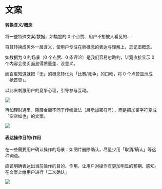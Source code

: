 # 文案

#### 转换含义/概念

将一些特殊文案/数据，如尴尬的 0 个点赞、用户不想被人看见的…

将其转换成另外一层含义，使用户专注在新概念的表达与理解上，忘记旧概念。

如数据为 0 的场景（0 个点赞、0 条评论）是我们容易忽略的，毕竟直接显示 0 个内容会使页面显得质量差、没意义。

而百度知道就把「无」的概念转化为「比赛/竞争」的口吻，将 0 个点赞显示成「抢首赞」。

以此来刺激用户的竞争心理，引导参与互动。

![](https://qhdtc.oss-cn-chengdu.aliyuncs.com/obsidian/uisdc-wa-20220106-1.jpg)

再如理财通里，隐蔽金额不同于传统做法（展示加密符号），而是把加密字符变成「空空如也」的文案。

![](https://qhdtc.oss-cn-chengdu.aliyuncs.com/obsidian/uisdc-wa-20220106-2.jpg)

#### 表达操作目的/作用

在一些需要用户确认操作的场景：如图片删除确认，尽量少用「取消/确认」等这种词语。

应该明确表达出当前操作的目的、作用，让用户对操作有更加明显的预期、感知。在文案上给用户进行「二次确认」

![](https://qhdtc.oss-cn-chengdu.aliyuncs.com/obsidian/uisdc-wa-20220106-5.jpg)
